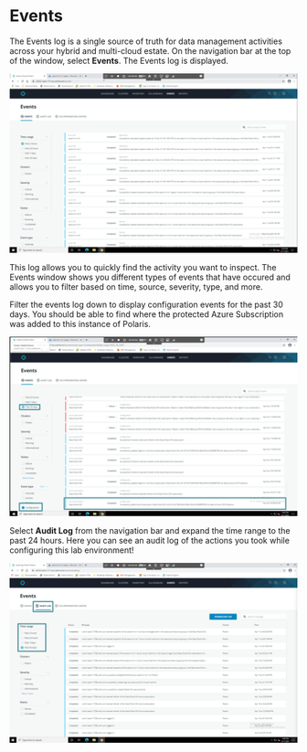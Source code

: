 # Events

The Events log is a single source of truth for data management activities across your hybrid and multi-cloud estate. On the navigation bar at the top of the window, select **Events**. The Events log is displayed.

<p align="center">
<img src="../images/events.png">
</p>

This log allows you to quickly find the activity you want to inspect. The Events window shows you different types of events that have occured and allows you to filter based on time, source, severity, type, and more.

Filter the events log down to display configuration events for the past 30 days. You should be able to find where the protected Azure Subscription was added to this instance of Polaris.

<p align="center">
<img src="../images/events_filtered.png">
</p>

Select **Audit Log** from the navigation bar and expand the time range to the past 24 hours. Here you can see an audit log of the actions you took while configuring this lab environment!

<p align="center">
<img src="../images/audit.png">
</p>
